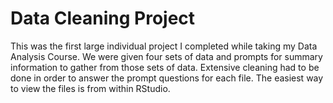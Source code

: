# Data Cleaning Project

This was the first large individual project I completed while taking my Data Analysis Course. We were given four sets of data and prompts for summary information to gather from those sets of data. Extensive cleaning had to be done in order to answer the prompt questions for each file. The easiest way to view the files is from within RStudio.
